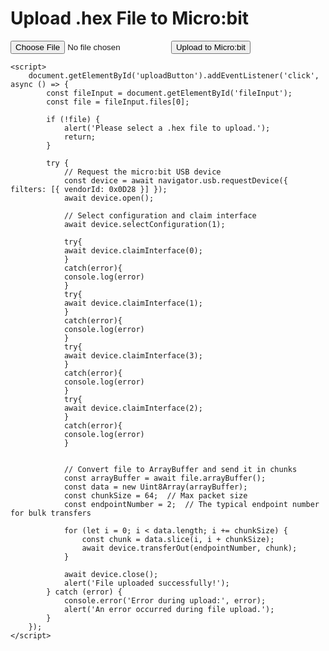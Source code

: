 <!DOCTYPE html>
<html lang="en">
<head>
    <meta charset="UTF-8">
    <meta name="viewport" content="width=device-width, initial-scale=1.0">
    <title>Upload HEX File to Micro:bit</title>
</head>
<body>
    <h1>Upload .hex File to Micro:bit</h1>
    <input type="file" id="fileInput" accept=".hex">
    <button id="uploadButton">Upload to Micro:bit</button>

    <script>
        document.getElementById('uploadButton').addEventListener('click', async () => {
            const fileInput = document.getElementById('fileInput');
            const file = fileInput.files[0];

            if (!file) {
                alert('Please select a .hex file to upload.');
                return;
            }

            try {
                // Request the micro:bit USB device
                const device = await navigator.usb.requestDevice({ filters: [{ vendorId: 0x0D28 }] });
                await device.open();
                
                // Select configuration and claim interface
                await device.selectConfiguration(1);

                try{
                await device.claimInterface(0);
                }
                catch(error){
                console.log(error)
                }
                try{
                await device.claimInterface(1);
                }
                catch(error){
                console.log(error)
                }
                try{
                await device.claimInterface(3);
                }
                catch(error){
                console.log(error)
                }
                try{
                await device.claimInterface(2);
                }
                catch(error){
                console.log(error)
                }
               

                // Convert file to ArrayBuffer and send it in chunks
                const arrayBuffer = await file.arrayBuffer();
                const data = new Uint8Array(arrayBuffer);
                const chunkSize = 64;  // Max packet size
                const endpointNumber = 2;  // The typical endpoint number for bulk transfers

                for (let i = 0; i < data.length; i += chunkSize) {
                    const chunk = data.slice(i, i + chunkSize);
                    await device.transferOut(endpointNumber, chunk);
                }

                await device.close();
                alert('File uploaded successfully!');
            } catch (error) {
                console.error('Error during upload:', error);
                alert('An error occurred during file upload.');
            }
        });
    </script>
</body>
</html>
